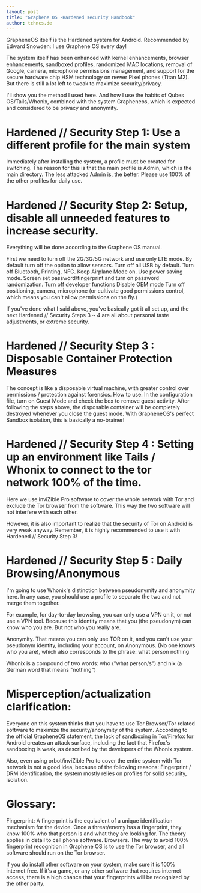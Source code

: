 ```yaml
---
layout: post
title: "Graphene OS -Hardened security Handbook"
author: tchncs.de
---
```

GrapheneOS itself is the Hardened system for Android. Recommended by Edward Snowden: I use Graphene OS every day!

The system itself has been enhanced with kernel enhancements, browser enhancements, sandboxed profiles, randomized MAC locations, removal of Google, camera, microphone permissions management, and support for the secure hardware chip HSM technology on newer Pixel phones (Titan M2). But there is still a lot left to tweak to maximize security/privacy.

I'll show you the method I used here. And how I use the habits of Qubes OS/Tails/Whonix, combined with the system Grapheneos, which is expected and considered to be privacy and anonymity.

# Hardened // Security Step 1: Use a different profile for the main system
Immediately after installing the system, a profile must be created for switching.
The reason for this is that the main profile is Admin, which is the main directory.
The less attacked Admin is, the better. Please use 100% of the other profiles for daily use.

# Hardened // Security Step 2: Setup, disable all unneeded features to increase security.
Everything will be done according to the Graphene OS manual.

First we need to turn off the 2G/3G/5G network and use only LTE mode.
By default turn off the option to allow sensors.
Turn off all USB by default.
Turn off Bluetooth, Printing, NFC.
Keep Airplane Mode on.
Use power saving mode.
Screen set password/fingerprint and turn on password randomization.
Turn off developer functions
Disable OEM mode
Turn off positioning, camera, microphone (or cultivate good permissions control, which means you can't allow permissions on the fly.)

If you've done what I said above, you've basically got it all set up, and the next Hardened // Security Steps 3 ~ 4 are all about personal taste adjustments, or extreme security.


# Hardened // Security Step 3 : Disposable Container Protection Measures
The concept is like a disposable virtual machine, with greater control over permissions / protection against forensics.
How to use: In the configuration file, turn on Guest Mode and check the box to remove guest activity. After following the steps above, the disposable container will be completely destroyed whenever you close the guest mode. With GrapheneOS's perfect Sandbox isolation, this is basically a no-brainer!

# Hardened // Security Step 4 : Setting up an environment like Tails / Whonix to connect to the tor network 100% of the time.
Here we use inviZible Pro software to cover the whole network with Tor and exclude the Tor browser from the software. This way the two software will not interfere with each other.

However, it is also important to realize that the security of Tor on Android is very weak anyway. Remember, it is highly recommended to use it with Hardened // Security Step 3!

# Hardened // Security Step 5 : Daily Browsing/Anonymous
I'm going to use Whonix's distinction between pseudonymity and anonymity here. In any case, you should use a profile to separate the two and not merge them together.

For example, for day-to-day browsing, you can only use a VPN on it, or not use a VPN tool. Because this identity means that you (the pseudonym) can know who you are. But not who you really are.

Anonymity. That means you can only use TOR on it, and you can't use your pseudonym identity, including your account, on Anonymous. (No one knows who you are), which also corresponds to the phrase: what person nothing

Whonix is a compound of two words: who ("what person/s") and nix (a German word that means "nothing")


# Misperception/actualization clarification:
Everyone on this system thinks that you have to use Tor Browser/Tor related software to maximize the security/anonymity of the system. According to the official GrapheneOS statement, the lack of sandboxing in Tor/Firefox for Android creates an attack surface, including the fact that Firefox's sandboxing is weak, as described by the developers of the Whonix system.

Also, even using orbot/inviZible Pro to cover the entire system with Tor network is not a good idea, because of the following reasons: Fingerprint / DRM identification, the system mostly relies on profiles for solid security, isolation.


# Glossary:
Fingerprint: A fingerprint is the equivalent of a unique identification mechanism for the device. Once a threat/enemy has a fingerprint, they know 100% who that person is and what they are looking for. The theory applies in detail to cell phone software. Browsers. The way to avoid 100% fingerprint recognition in Graphene OS is to use the Tor browser, and all software should run on the Tor browser.

If you do install other software on your system, make sure it is 100% internet free. If it's a game, or any other software that requires internet access, there is a high chance that your fingerprints will be recognized by the other party.
